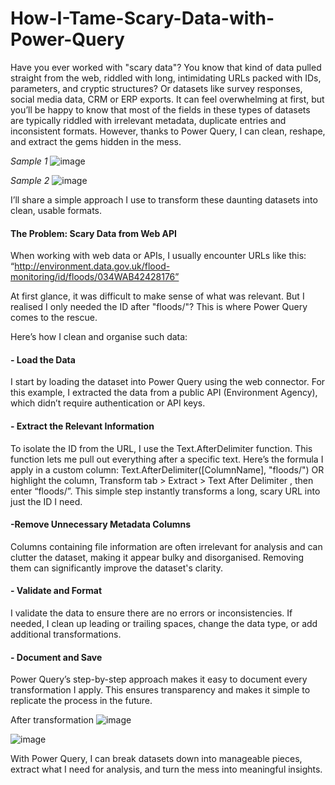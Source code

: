 # How-I-Tame-Scary-Data-with-Power-Query

Have you ever worked with "scary data"? You know that kind of data pulled straight from the web, riddled with long, intimidating URLs packed with IDs, parameters, and cryptic structures? Or datasets like survey responses, social media data, CRM or ERP exports. It can feel overwhelming at first, but you’ll be happy to know that most of the fields in these types of datasets are typically riddled with irrelevant metadata, duplicate entries and inconsistent formats. However, thanks to Power Query, I can clean, reshape, and extract the gems hidden in the mess.

*Sample 1* ![image](https://github.com/user-attachments/assets/ae8606e3-9e7f-46de-8984-d334d3c7f309)

*Sample 2* ![image](https://github.com/user-attachments/assets/ba3df96e-3cf0-4990-9ce8-ec65f6ea3ce6)


I’ll share a simple approach I use to transform these daunting datasets into clean, usable formats.

#### The Problem: Scary Data from Web API

When working with web data or APIs, I usually encounter URLs like this: “http://environment.data.gov.uk/flood-monitoring/id/floods/034WAB42428176”

At first glance, it was difficult to make sense of what was relevant. But I realised I only needed the ID after "floods/"? This is where Power Query comes to the rescue.

Here’s how I clean and organise such data:

#### - Load the Data

I start by loading the dataset into Power Query using the web connector. For this example, I extracted the data from a public API (Environment Agency), which didn’t require authentication or API keys.

#### - Extract the Relevant Information

To isolate the ID from the URL, I use the Text.AfterDelimiter function. This function lets me pull out everything after a specific text. Here’s the formula I apply in a custom column: Text.AfterDelimiter([ColumnName], "floods/") OR highlight the column, Transform tab > Extract > Text After Delimiter , then enter “floods/”. This simple step instantly transforms a long, scary URL into just the ID I need.

#### -Remove Unnecessary Metadata Columns

Columns containing file information are often irrelevant for analysis and can clutter the dataset, making it appear bulky and disorganised. Removing them can significantly improve the dataset's clarity.

#### - Validate and Format
I validate the data to ensure there are no errors or inconsistencies. If needed, I clean up leading or trailing spaces, change the data type, or add additional transformations.

#### - Document and Save

Power Query’s step-by-step approach makes it easy to document every transformation I apply. This ensures transparency and makes it simple to replicate the process in the future.

After transformation ![image](https://github.com/user-attachments/assets/2b1e29c8-e6d8-44bc-8d8d-415fc41cb5ac)

![image](https://github.com/user-attachments/assets/cff3bf2e-fa44-4582-8f17-4f5775519db4)

With Power Query, I can break datasets down into manageable pieces, extract what I need for analysis, and turn the mess into meaningful insights.
